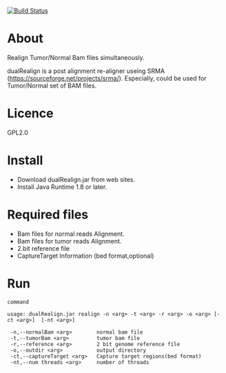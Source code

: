 [![Build Status](https://travis-ci.org/genome-rcast/dualRealign.svg?branch=master)](https://travis-ci.org/genome-rcast/dualRealign)

# About

Realign Tumor/Normal Bam files  simultaneously.

dualRealign is a post alignment re-aligner useing SRMA (https://sourceforge.net/projects/srma/).
Especially, could be used for Tumor/Normal set of BAM files.

# Licence

 GPL2.0


# Install

- Download dualRealign.jar from web sites.
- Install Java Runtime 1.8 or later.

# Required files

- Bam files for normal reads Alignment.
- Bam files for tumor reads Alignment.
- 2.bit reference file
- CaptureTarget Information (bed format,optional)


# Run


```
command

usage: dualRealign.jar realign -n <arg> -t <arg> -r <arg> -o <arg> [-ct <arg>]  [-nt <arg>]

 -n,--normalBam <arg>        normal bam file
 -t,--tumorBam <arg>         tumor bam file
 -r,--reference <arg>        2 bit genome reference file
 -o,--outdir <arg>           output directory
 -ct,--captureTarget <arg>   Capture target regions(bed format)
 -nt,--num threads <arg>     number of threads
```
